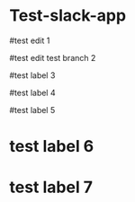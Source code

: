 # Test-slack-app

#test edit 1

#test edit test branch 2

#test label 3

#test label 4

#test label 5

# test label 6

# test label 7
